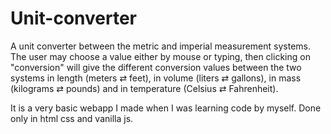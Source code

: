 # Unit-converter

A unit converter between the metric and imperial measurement systems. 
The user may choose a value either by mouse or typing, then clicking on "conversion" will give the different conversion values between the two systems in length (meters ⇄ feet), in volume (liters ⇄ gallons), in mass (kilograms ⇄ pounds) and in temperature (Celsius ⇄ Fahrenheit).

It is a very basic webapp I made when I was learning code by myself. Done only in html css and vanilla js.
